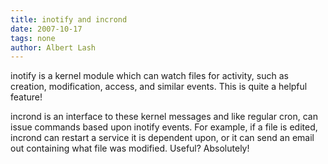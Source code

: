 ```yaml
---
title: inotify and incrond
date: 2007-10-17
tags: none
author: Albert Lash
---
```

inotify is a kernel module which can watch files for activity, such as creation, modification, access, and similar events. This is quite a helpful feature!

incrond is an interface to these kernel messages and like regular cron, can issue commands based upon inotify events. For example, if a file is edited, incrond can restart a service it is dependent upon, or it can send an email out containing what file was modified. Useful? Absolutely!

